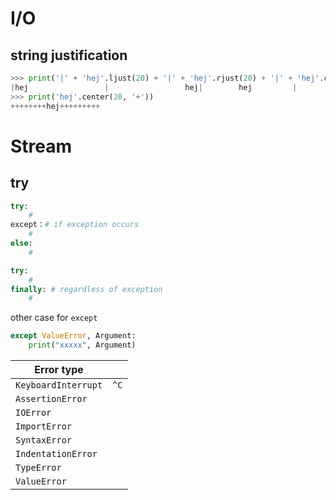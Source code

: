 # I/O
## string justification
```python
>>> print('|' + 'hej'.ljust(20) + '|' + 'hej'.rjust(20) + '|' + 'hej'.center(20) + '|')
|hej                 |                 hej|        hej         |
>>> print('hej'.center(20, '+'))
++++++++hej+++++++++
```
# Stream
## try
```python
try:
    #
except：# if exception occurs
    #
else:
    #
```
```python
try:
    #
finally: # regardless of exception
    #
```
other case for `except`
```python
except ValueError, Argument:
    print("xxxxx", Argument)
```

| Error type |  |
| ---- | ---- |
| `KeyboardInterrupt` | `^C` |
| `AssertionError` |  |
| `IOError` |  |
| `ImportError` |  |
| `SyntaxError` |  |
| `IndentationError` |  |
| `TypeError` |  |
| `ValueError` |  |
